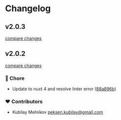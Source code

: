 # Changelog


## v2.0.3

[compare changes](https://github.com/wineworlds/nuxt-block/compare/v2.0.2...v2.0.3)

## v2.0.2

[compare changes](https://github.com/wineworlds/nuxt-block/compare/2.0.1...v2.0.2)

### 🏡 Chore

- Update to nuxt 4 and resolve linter error ([88a896b](https://github.com/wineworlds/nuxt-block/commit/88a896b))

### ❤️ Contributors

- Kubilay Melnikov <peksen.kubilay@gmail.com>

